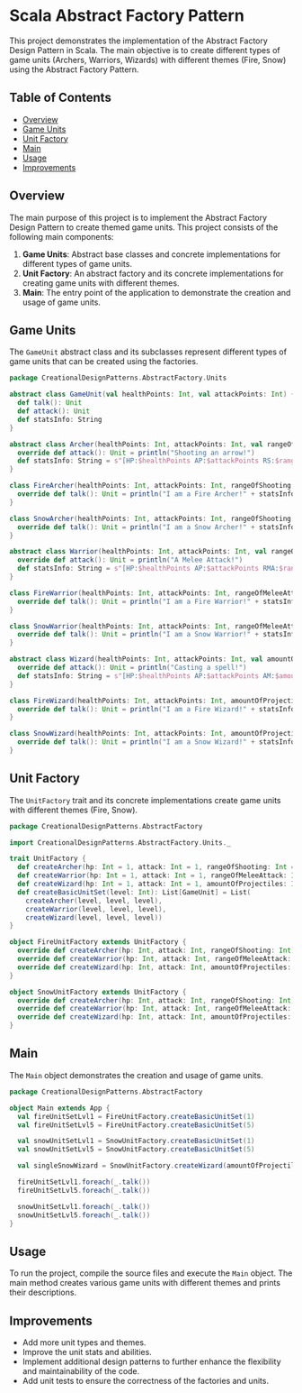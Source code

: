 # Scala Abstract Factory Pattern

This project demonstrates the implementation of the Abstract Factory Design Pattern in Scala. The main objective is to create different types of game units (Archers, Warriors, Wizards) with different themes (Fire, Snow) using the Abstract Factory Pattern.

## Table of Contents

- [Overview](#overview)
- [Game Units](#game-units)
- [Unit Factory](#unit-factory)
- [Main](#main)
- [Usage](#usage)
- [Improvements](#improvements)

## Overview

The main purpose of this project is to implement the Abstract Factory Design Pattern to create themed game units. This project consists of the following main components:

1. **Game Units**: Abstract base classes and concrete implementations for different types of game units.
2. **Unit Factory**: An abstract factory and its concrete implementations for creating game units with different themes.
3. **Main**: The entry point of the application to demonstrate the creation and usage of game units.

## Game Units

The `GameUnit` abstract class and its subclasses represent different types of game units that can be created using the factories.

```scala
package CreationalDesignPatterns.AbstractFactory.Units

abstract class GameUnit(val healthPoints: Int, val attackPoints: Int) {
  def talk(): Unit
  def attack(): Unit
  def statsInfo: String
}

abstract class Archer(healthPoints: Int, attackPoints: Int, val rangeOfShooting: Int) extends GameUnit(healthPoints, attackPoints) {
  override def attack(): Unit = println("Shooting an arrow!")
  def statsInfo: String = s"[HP:$healthPoints AP:$attackPoints RS:$rangeOfShooting]"
}

class FireArcher(healthPoints: Int, attackPoints: Int, rangeOfShooting: Int) extends Archer(healthPoints, attackPoints, rangeOfShooting) {
  override def talk(): Unit = println("I am a Fire Archer!" + statsInfo)
}

class SnowArcher(healthPoints: Int, attackPoints: Int, rangeOfShooting: Int) extends Archer(healthPoints, attackPoints, rangeOfShooting) {
  override def talk(): Unit = println("I am a Snow Archer!" + statsInfo)
}

abstract class Warrior(healthPoints: Int, attackPoints: Int, val rangeOfMeleeAttack: Int) extends GameUnit(healthPoints, attackPoints) {
  override def attack(): Unit = println("A Melee Attack!")
  def statsInfo: String = s"[HP:$healthPoints AP:$attackPoints RMA:$rangeOfMeleeAttack]"
}

class FireWarrior(healthPoints: Int, attackPoints: Int, rangeOfMeleeAttack: Int) extends Warrior(healthPoints, attackPoints, rangeOfMeleeAttack) {
  override def talk(): Unit = println("I am a Fire Warrior!" + statsInfo)
}

class SnowWarrior(healthPoints: Int, attackPoints: Int, rangeOfMeleeAttack: Int) extends Warrior(healthPoints, attackPoints, rangeOfMeleeAttack) {
  override def talk(): Unit = println("I am a Snow Warrior!" + statsInfo)
}

abstract class Wizard(healthPoints: Int, attackPoints: Int, val amountOfProjectiles: Int) extends GameUnit(healthPoints, attackPoints) {
  override def attack(): Unit = println("Casting a spell!")
  def statsInfo: String = s"[HP:$healthPoints AP:$attackPoints AM:$amountOfProjectiles]"
}

class FireWizard(healthPoints: Int, attackPoints: Int, amountOfProjectiles: Int) extends Wizard(healthPoints, attackPoints, amountOfProjectiles) {
  override def talk(): Unit = println("I am a Fire Wizard!" + statsInfo)
}

class SnowWizard(healthPoints: Int, attackPoints: Int, amountOfProjectiles: Int) extends Wizard(healthPoints, attackPoints, amountOfProjectiles) {
  override def talk(): Unit = println("I am a Snow Wizard!" + statsInfo)
}
```

## Unit Factory

The `UnitFactory` trait and its concrete implementations create game units with different themes (Fire, Snow).

```scala
package CreationalDesignPatterns.AbstractFactory

import CreationalDesignPatterns.AbstractFactory.Units._

trait UnitFactory {
  def createArcher(hp: Int = 1, attack: Int = 1, rangeOfShooting: Int = 1): Archer
  def createWarrior(hp: Int = 1, attack: Int = 1, rangeOfMeleeAttack: Int = 1): Warrior
  def createWizard(hp: Int = 1, attack: Int = 1, amountOfProjectiles: Int = 1): Wizard
  def createBasicUnitSet(level: Int): List[GameUnit] = List(
    createArcher(level, level, level),
    createWarrior(level, level, level),
    createWizard(level, level, level))
}

object FireUnitFactory extends UnitFactory {
  override def createArcher(hp: Int, attack: Int, rangeOfShooting: Int): Archer = new FireArcher(hp, attack, rangeOfShooting)
  override def createWarrior(hp: Int, attack: Int, rangeOfMeleeAttack: Int): Warrior = new FireWarrior(hp, attack, rangeOfMeleeAttack)
  override def createWizard(hp: Int, attack: Int, amountOfProjectiles: Int): Wizard = new FireWizard(hp, attack, amountOfProjectiles)
}

object SnowUnitFactory extends UnitFactory {
  override def createArcher(hp: Int, attack: Int, rangeOfShooting: Int): Archer = new SnowArcher(hp, attack, rangeOfShooting)
  override def createWarrior(hp: Int, attack: Int, rangeOfMeleeAttack: Int): Warrior = new SnowWarrior(hp, attack, rangeOfMeleeAttack)
  override def createWizard(hp: Int, attack: Int, amountOfProjectiles: Int): Wizard = new SnowWizard(hp, attack, amountOfProjectiles)
}
```

## Main

The `Main` object demonstrates the creation and usage of game units.

```scala
package CreationalDesignPatterns.AbstractFactory

object Main extends App {
  val fireUnitSetLvl1 = FireUnitFactory.createBasicUnitSet(1)
  val fireUnitSetLvl5 = FireUnitFactory.createBasicUnitSet(5)

  val snowUnitSetLvl1 = SnowUnitFactory.createBasicUnitSet(1)
  val snowUnitSetLvl5 = SnowUnitFactory.createBasicUnitSet(5)

  val singleSnowWizard = SnowUnitFactory.createWizard(amountOfProjectiles = 10)

  fireUnitSetLvl1.foreach(_.talk())
  fireUnitSetLvl5.foreach(_.talk())

  snowUnitSetLvl1.foreach(_.talk())
  snowUnitSetLvl5.foreach(_.talk())
}
```

## Usage

To run the project, compile the source files and execute the `Main` object. The main method creates various game units with different themes and prints their descriptions.

## Improvements

- Add more unit types and themes.
- Improve the unit stats and abilities.
- Implement additional design patterns to further enhance the flexibility and maintainability of the code.
- Add unit tests to ensure the correctness of the factories and units.
